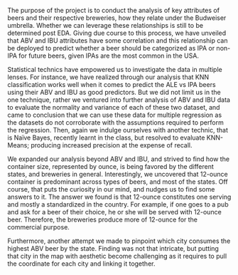 The purpose of the project is to conduct the analysis of key attributes of beers and their respective breweries, how they relate under the Budweiser umbrella. Whether we can leverage these relationships is still to be determined post EDA. Giving due course to this process, we have unveiled that ABV and IBU attributes have some correlation and this relationship can be deployed to predict whether a beer should be categorized as IPA or non-IPA for future beers, given IPAs are the most common in the USA. 

Statistical technics have empowered us to investigate the data in multiple lenses. For instance, we have realized through our analysis that KNN classification works well when it comes to predict the ALE vs IPA beers using their ABV and IBU as good predictors. But we did not limit us in the one technique, rather we ventured into further analysis of ABV and IBU data to evaluate the normality and variance of each of these two dataset, and came to conclusion that we can use these data for multiple regression as the datasets do not corroborate with the assumptions required to perform the regression. Then, again we indulge ourselves with another technic, that is Naïve Bayes, recently learnt in the class, but resolved to evaluate KNN-Means; producing increased precision at the expense of recall. 

We expanded our analysis beyond ABV and IBU, and strived to find how the container size, represented by ounce, is being favored by the different states, and breweries in general. Interestingly, we uncovered that 12-ounce container is predominant across types of beers, and most of the states. Off course, that puts the curiosity in our mind, and nudges us to find some answers to it. The answer we found is that 12-ounce constitutes one serving and mostly a standardized in the country. For example, if one goes to a pub and ask for a beer of their choice, he or she will be served with 12-ounce beer. Therefore, the breweries produce more of 12-ounce for the commercial purpose. 

Furthermore, another attempt we made to pinpoint which city consumes the highest ABV beer by the state. Finding was not that intricate, but putting that city in the map with aesthetic become challenging as it requires to pull the coordinate for each city and linking it together.
